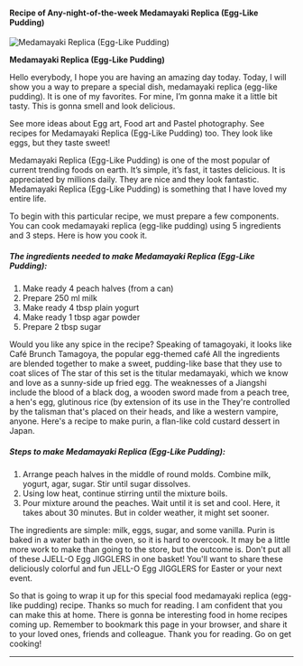             

#### Recipe of Any-night-of-the-week Medamayaki Replica (Egg-Like Pudding)

![Medamayaki Replica (Egg-Like Pudding)](https://img-global.cpcdn.com/recipes/0c0cacc1567bc248/751x532cq70/medamayaki-replica-egg-like-pudding-recipe-main-photo.jpg)

**Medamayaki Replica (Egg-Like Pudding)**

Hello everybody, I hope you are having an amazing day today. Today, I will show you a way to prepare a special dish, medamayaki replica (egg-like pudding). It is one of my favorites. For mine, I’m gonna make it a little bit tasty. This is gonna smell and look delicious.

See more ideas about Egg art, Food art and Pastel photography. See recipes for Medamayaki Replica (Egg-Like Pudding) too. They look like eggs, but they taste sweet!

Medamayaki Replica (Egg-Like Pudding) is one of the most popular of current trending foods on earth. It’s simple, it’s fast, it tastes delicious. It is appreciated by millions daily. They are nice and they look fantastic. Medamayaki Replica (Egg-Like Pudding) is something that I have loved my entire life.

To begin with this particular recipe, we must prepare a few components. You can cook medamayaki replica (egg-like pudding) using 5 ingredients and 3 steps. Here is how you cook it.

##### The ingredients needed to make Medamayaki Replica (Egg-Like Pudding):

1.  Make ready 4 peach halves (from a can)
2.  Prepare 250 ml milk
3.  Make ready 4 tbsp plain yogurt
4.  Make ready 1 tbsp agar powder
5.  Prepare 2 tbsp sugar

Would you like any spice in the recipe? Speaking of tamagoyaki, it looks like Café Brunch Tamagoya, the popular egg-themed café All the ingredients are blended together to make a sweet, pudding-like base that they use to coat slices of The star of this set is the titular medamayaki, which we know and love as a sunny-side up fried egg. The weaknesses of a Jiangshi include the blood of a black dog, a wooden sword made from a peach tree, a hen's egg, glutinous rice (by extension of its use in the They're controlled by the talisman that's placed on their heads, and like a western vampire, anyone. Here's a recipe to make purin, a flan-like cold custard dessert in Japan.

##### Steps to make Medamayaki Replica (Egg-Like Pudding):

1.  Arrange peach halves in the middle of round molds. Combine milk, yogurt, agar, sugar. Stir until sugar dissolves.
2.  Using low heat, continue stirring until the mixture boils.
3.  Pour mixture around the peaches. Wait until it is set and cool. Here, it takes about 30 minutes. But in colder weather, it might set sooner.

The ingredients are simple: milk, eggs, sugar, and some vanilla. Purin is baked in a water bath in the oven, so it is hard to overcook. It may be a little more work to make than going to the store, but the outcome is. Don't put all of these JJELL-O Egg JIGGLERS in one basket! You'll want to share these deliciously colorful and fun JELL-O Egg JIGGLERS for Easter or your next event.

So that is going to wrap it up for this special food medamayaki replica (egg-like pudding) recipe. Thanks so much for reading. I am confident that you can make this at home. There is gonna be interesting food in home recipes coming up. Remember to bookmark this page in your browser, and share it to your loved ones, friends and colleague. Thank you for reading. Go on get cooking!

* * *